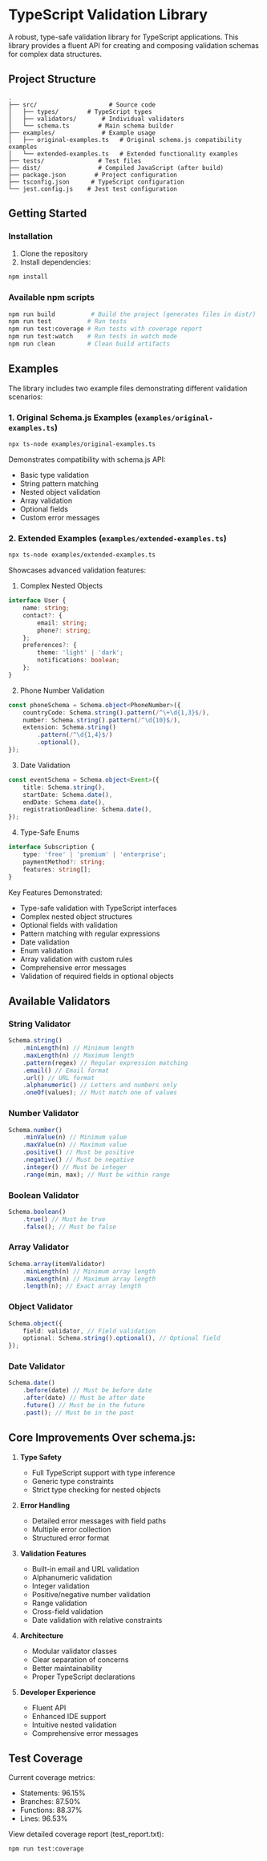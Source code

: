# TypeScript Validation Library

A robust, type-safe validation library for TypeScript applications. This library provides a fluent API for creating and composing validation schemas for complex data structures.

## Project Structure

```
.
├── src/                    # Source code
│   ├── types/        # TypeScript types
│   ├── validators/       # Individual validators
│   └── schema.ts        # Main schema builder
├── examples/             # Example usage
│   ├── original-examples.ts   # Original schema.js compatibility examples
│   └── extended-examples.ts   # Extended functionality examples
├── tests/               # Test files
├── dist/                # Compiled JavaScript (after build)
├── package.json        # Project configuration
├── tsconfig.json      # TypeScript configuration
└── jest.config.js    # Jest test configuration
```

## Getting Started

### Installation

1. Clone the repository
2. Install dependencies:

```bash
npm install
```

### Available npm scripts

```bash
npm run build          # Build the project (generates files in dist/)
npm run test          # Run tests
npm run test:coverage # Run tests with coverage report
npm run test:watch    # Run tests in watch mode
npm run clean         # Clean build artifacts
```

## Examples

The library includes two example files demonstrating different validation scenarios:

### 1. Original Schema.js Examples (`examples/original-examples.ts`)

```bash
npx ts-node examples/original-examples.ts
```

Demonstrates compatibility with schema.js API:

-   Basic type validation
-   String pattern matching
-   Nested object validation
-   Array validation
-   Optional fields
-   Custom error messages

### 2. Extended Examples (`examples/extended-examples.ts`)

```bash
npx ts-node examples/extended-examples.ts
```

Showcases advanced validation features:

1. Complex Nested Objects

```typescript
interface User {
    name: string;
    contact?: {
        email: string;
        phone?: string;
    };
    preferences?: {
        theme: 'light' | 'dark';
        notifications: boolean;
    };
}
```

2. Phone Number Validation

```typescript
const phoneSchema = Schema.object<PhoneNumber>({
    countryCode: Schema.string().pattern(/^\+\d{1,3}$/),
    number: Schema.string().pattern(/^\d{10}$/),
    extension: Schema.string()
        .pattern(/^\d{1,4}$/)
        .optional(),
});
```

3. Date Validation

```typescript
const eventSchema = Schema.object<Event>({
    title: Schema.string(),
    startDate: Schema.date(),
    endDate: Schema.date(),
    registrationDeadline: Schema.date(),
});
```

4. Type-Safe Enums

```typescript
interface Subscription {
    type: 'free' | 'premium' | 'enterprise';
    paymentMethod?: string;
    features: string[];
}
```

Key Features Demonstrated:

-   Type-safe validation with TypeScript interfaces
-   Complex nested object structures
-   Optional fields with validation
-   Pattern matching with regular expressions
-   Date validation
-   Enum validation
-   Array validation with custom rules
-   Comprehensive error messages
-   Validation of required fields in optional objects

## Available Validators

### String Validator

```typescript
Schema.string()
    .minLength(n) // Minimum length
    .maxLength(n) // Maximum length
    .pattern(regex) // Regular expression matching
    .email() // Email format
    .url() // URL format
    .alphanumeric() // Letters and numbers only
    .oneOf(values); // Must match one of values
```

### Number Validator

```typescript
Schema.number()
    .minValue(n) // Minimum value
    .maxValue(n) // Maximum value
    .positive() // Must be positive
    .negative() // Must be negative
    .integer() // Must be integer
    .range(min, max); // Must be within range
```

### Boolean Validator

```typescript
Schema.boolean()
    .true() // Must be true
    .false(); // Must be false
```

### Array Validator

```typescript
Schema.array(itemValidator)
    .minLength(n) // Minimum array length
    .maxLength(n) // Maximum array length
    .length(n); // Exact array length
```

### Object Validator

```typescript
Schema.object({
    field: validator, // Field validation
    optional: Schema.string().optional(), // Optional field
});
```

### Date Validator

```typescript
Schema.date()
    .before(date) // Must be before date
    .after(date) // Must be after date
    .future() // Must be in the future
    .past(); // Must be in the past
```

## Core Improvements Over schema.js:

1. **Type Safety**

    - Full TypeScript support with type inference
    - Generic type constraints
    - Strict type checking for nested objects

2. **Error Handling**

    - Detailed error messages with field paths
    - Multiple error collection
    - Structured error format

3. **Validation Features**

    - Built-in email and URL validation
    - Alphanumeric validation
    - Integer validation
    - Positive/negative number validation
    - Range validation
    - Cross-field validation
    - Date validation with relative constraints

4. **Architecture**

    - Modular validator classes
    - Clear separation of concerns
    - Better maintainability
    - Proper TypeScript declarations

5. **Developer Experience**
    - Fluent API
    - Enhanced IDE support
    - Intuitive nested validation
    - Comprehensive error messages

## Test Coverage

Current coverage metrics:

-   Statements: 96.15%
-   Branches: 87.50%
-   Functions: 88.37%
-   Lines: 96.53%

View detailed coverage report (test_report.txt):

```bash
npm run test:coverage
```
